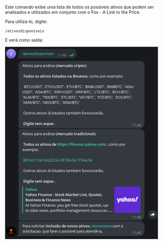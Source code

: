 Este comando exibe uma lista de todos os possíveis ativos
que podem ser analisados e utilizados em conjunto com o 
Fox - A Link to the Price. 

Para utilizá-lo, digite: 

```console
/ativosdisponiveis
```

E verá como saída: 

![](img/ativosdisponiveis.png)